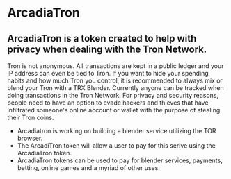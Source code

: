 # ArcadiaTron
ArcadiaTron is a token created to help with privacy when dealing with the Tron Network.
--------------------------------------------------------------------------------------------
Tron is not anonymous. All transactions are kept in a public ledger and your IP address can even be tied to Tron. If you want to hide your spending habits and how much Tron you control, it is recommended to always mix or blend your Tron with a TRX Blender.  Currently anyone can be tracked when doing transactions in the Tron Network.  For privacy and security reasons, people need to have an option to evade hackers and thieves that have infiltrated someone's online account or wallet with the purpose of stealing their Tron coins.  
  * Arcadiatron is working on building a blender service utilizing the TOR browser.
  * The ArcadiTron token will allow a user to pay for this serive using the ArcadiaTron token.
  * ArcadiaTron tokens can be used to pay for blender services, payments, betting, online games and a myriad of other uses.
  
